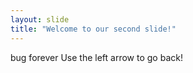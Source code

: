 ```yaml
---
layout: slide
title: "Welcome to our second slide!"
---
```

bug forever
Use the left arrow to go back!
